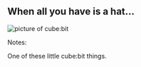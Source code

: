 ## When all you have is a hat...

![picture of cube:bit](https://placebear.com/200/300)

Notes:

One of these little cube:bit things.
